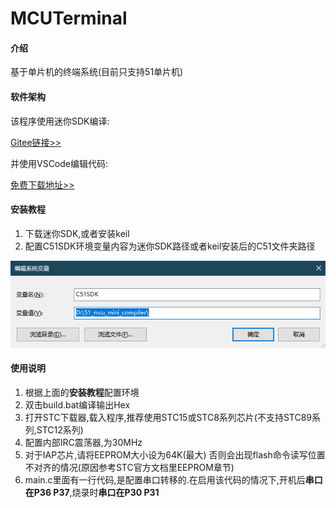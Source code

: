# MCUTerminal

#### 介绍
基于单片机的终端系统(目前只支持51单片机)

#### 软件架构

该程序使用迷你SDK编译:

[Gitee链接>>](https://gitee.com/o70078/51_mcu_mini_compiler.git)

并使用VSCode编辑代码:

[免费下载地址>>](https://code.visualstudio.com/)

#### 安装教程

1. 下载迷你SDK,或者安装keil
1. 配置C51SDK环境变量内容为迷你SDK路径或者keil安装后的C51文件夹路径

![](Documents/001.png)

#### 使用说明

1. 根据上面的**安装教程**配置环境
2. 双击build.bat编译输出Hex
3. 打开STC下载器,载入程序,推荐使用STC15或STC8系列芯片(不支持STC89系列,STC12系列)
4. 配置内部IRC震荡器,为30MHz
5. 对于IAP芯片,请将EEPROM大小设为64K(最大) 否则会出现flash命令读写位置不对齐的情况(原因参考STC官方文档里EEPROM章节)
6. main.c里面有一行代码,是配置串口转移的.在启用该代码的情况下,开机后**串口在P36 P37**,烧录时**串口在P30 P31**
